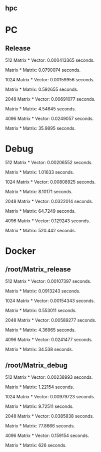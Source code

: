 ## hpc

# PC
## Release
512 Matrix * Vector: 0.000413365 seconds.

Matrix * Matrix: 0.0790074 seconds.

1024 Matrix * Vector: 0.00159956 seconds.

Matrix * Matrix: 0.592655 seconds.

2048 Matrix * Vector: 0.00691077 seconds.

Matrix * Matrix: 4.54645 seconds.

4096 Matrix * Vector: 0.0249057 seconds.

Matrix * Matrix: 35.9895 seconds.

# Debug
512 Matrix * Vector: 0.00206552 seconds.

Matrix * Matrix: 1.01633 seconds.

1024 Matrix * Vector: 0.00808925 seconds.

Matrix * Matrix: 8.10171 seconds.

2048 Matrix * Vector: 0.0322014 seconds.

Matrix * Matrix: 64.7249 seconds.

4096 Matrix * Vector: 0.129243 seconds.

Matrix * Matrix: 520.442 seconds.

# Docker 
## /root/Matrix_release
512 Matrix * Vector: 0.00107397 seconds.

Matrix * Matrix: 0.0913243 seconds.

1024 Matrix * Vector: 0.00154343 seconds.

Matrix * Matrix: 0.553011 seconds.

2048 Matrix * Vector: 0.00589277 seconds.

Matrix * Matrix: 4.36965 seconds.

4096 Matrix * Vector: 0.0241477 seconds.

Matrix * Matrix: 34.538 seconds.

## /root/Matrix_debug
512 Matrix * Vector: 0.00238993 seconds.

Matrix * Matrix: 1.22154 seconds.

1024 Matrix * Vector: 0.00979723 seconds.

Matrix * Matrix: 9.72511 seconds.

2048 Matrix * Vector: 0.0385838 seconds.

Matrix * Matrix: 77.8666 seconds.

4096 Matrix * Vector: 0.159154 seconds.

Matrix * Matrix: 626 seconds.
